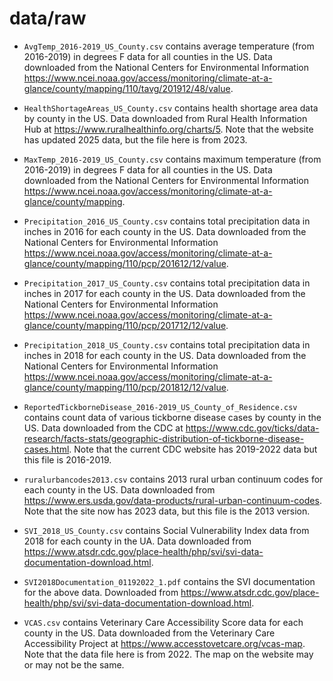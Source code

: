 # data/raw

-   `AvgTemp_2016-2019_US_County.csv` contains average temperature (from 2016-2019) in degrees F data for all counties in the US. Data downloaded from the National Centers for Environmental Information <https://www.ncei.noaa.gov/access/monitoring/climate-at-a-glance/county/mapping/110/tavg/201912/48/value>.

-   `HealthShortageAreas_US_County.csv` contains health shortage area data by county in the US. Data downloaded from Rural Health Information Hub at <https://www.ruralhealthinfo.org/charts/5>. Note that the website has updated 2025 data, but the file here is from 2023.

-   `MaxTemp_2016-2019_US_County.csv` contains maximum temperature (from 2016-2019) in degrees F data for all counties in the US. Data downloaded from the National Centers for Environmental Information <https://www.ncei.noaa.gov/access/monitoring/climate-at-a-glance/county/mapping>.

-   `Precipitation_2016_US_County.csv` contains total precipitation data in inches in 2016 for each county in the US. Data downloaded from the National Centers for Environmental Information <https://www.ncei.noaa.gov/access/monitoring/climate-at-a-glance/county/mapping/110/pcp/201612/12/value>.

-   `Precipitation_2017_US_County.csv` contains total precipitation data in inches in 2017 for each county in the US. Data downloaded from the National Centers for Environmental Information <https://www.ncei.noaa.gov/access/monitoring/climate-at-a-glance/county/mapping/110/pcp/201712/12/value>.

-   `Precipitation_2018_US_County.csv` contains total precipitation data in inches in 2018 for each county in the US. Data downloaded from the National Centers for Environmental Information <https://www.ncei.noaa.gov/access/monitoring/climate-at-a-glance/county/mapping/110/pcp/201812/12/value>.

-   `ReportedTickborneDisease_2016-2019_US_County_of_Residence.csv` contains count data of various tickborne disease cases by county in the US. Data downloaded from the CDC at <https://www.cdc.gov/ticks/data-research/facts-stats/geographic-distribution-of-tickborne-disease-cases.html>. Note that the current CDC website has 2019-2022 data but this file is 2016-2019.

-   `ruralurbancodes2013.csv` contains 2013 rural urban continuum codes for each county in the US. Data downloaded from <https://www.ers.usda.gov/data-products/rural-urban-continuum-codes>. Note that the site now has 2023 data, but this file is the 2013 version.

-   `SVI_2018_US_County.csv` contains Social Vulnerability Index data from 2018 for each county in the UA. Data downloaded from <https://www.atsdr.cdc.gov/place-health/php/svi/svi-data-documentation-download.html>.

-   `SVI2018Documentation_01192022_1.pdf` contains the SVI documentation for the above data. Downloaded from <https://www.atsdr.cdc.gov/place-health/php/svi/svi-data-documentation-download.html>.

-   `VCAS.csv` contains Veterinary Care Accessibility Score data for each county in the US. Data downloaded from the Veterinary Care Accessibility Project at <https://www.accesstovetcare.org/vcas-map>. Note that the data file here is from 2022. The map on the website may or may not be the same.
